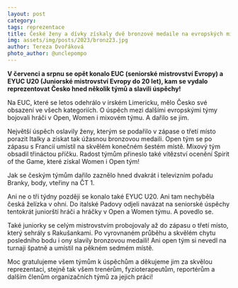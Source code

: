 ```yaml
---
layout: post
category:
tags: reprezentace
title: České ženy a dívky získaly dvě bronzové medaile na evropských mistrovstvích
img: assets/img/posts/2023/bronz23.jpg
author: Tereza Dvořáková
photo_author: @unclepompo
---
```

**V červenci a srpnu se opět konalo EUC (seniorské mistrovství Evropy) a EYUC U20 (Juniorské mistrovství Evropy do 20 let), kam se vydalo reprezentovat Česko hned několik týmů a slavili úspěchy!**

Na EUC, které se letos odehrálo v irském Limericku, mělo Česko své obsazení ve všech kategoriích. O úspěch mezi dalšími evropskými týmy bojovali hráči v Open, Women i mixovém týmu. A dařilo se jim. 

Největší úspěch oslavily ženy, kterým se podařilo v zápase o třetí místo porazit Italky a získat tak úžasnou bronzovou medaili. Open tým se po zápasu s Francií umístil na skvělém konečném šestém místě. Mixový tým obsadil třináctou příčku. Radost týmům přineslo také vítězství ocenění Spirit of the Game, které získal Women i Open tým!

Jak se českým týmům dařilo zaznělo hned dvakrát i televizním pořadu Branky, body, vteřiny na ČT 1. 

Ani ne o tři týdny později se konalo také EYUC U20. Ani tam nechyběla česká želízka v ohni. Do italské Padovy odjeli navázat na seniorské úspěchy tentokrát juniorští hráči a hráčky v Open a Women týmu. A povedlo se. 

Také juniorky se celým mistrovstvím probojovaly až do zápasu o třetí místo, který sehrály s Rakušankami. Po vyrovnaném průběhu a skvělém chytu posledního bodu i ony slavily bronzovou medaili! Ani open tým si nevedl na turnaji špatně a umístil na pěkném sedmém místě. 

Moc gratulujeme všem týmům k úspěchům a děkujeme jim za skvělou reprezentaci, stejně tak všem trenérům, fyzioterapeutům, reportérům a dalším členům organizačních týmů za jejich práci! 
